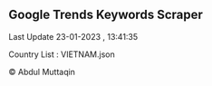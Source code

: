 

## Google Trends Keywords Scraper 
 
Last Update 23-01-2023 , 13:41:35

Country List :
VIETNAM.json



© Abdul Muttaqin 
